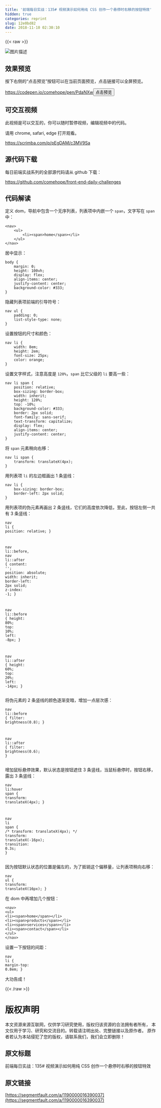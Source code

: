 ```yaml
---
title: '前端每日实战：135# 视频演示如何用纯 CSS 创作一个悬停时右移的按钮特效'
hidden: true
categories: reprint
slug: 12e0bd82
date: 2018-11-10 02:30:10
---
```


{{< raw >}}
<p><span class="img-wrap"><img data-src="/img/bVbgVXz?w=400&amp;h=302" src="https://static.alili.tech/img/bVbgVXz?w=400&amp;h=302" alt="&#x56FE;&#x7247;&#x63CF;&#x8FF0;" title="&#x56FE;&#x7247;&#x63CF;&#x8FF0;" style="cursor:pointer;display:inline"></span></p><h2 id="articleHeader0">&#x6548;&#x679C;&#x9884;&#x89C8;</h2><p>&#x6309;&#x4E0B;&#x53F3;&#x4FA7;&#x7684;&#x201C;&#x70B9;&#x51FB;&#x9884;&#x89C8;&#x201D;&#x6309;&#x94AE;&#x53EF;&#x4EE5;&#x5728;&#x5F53;&#x524D;&#x9875;&#x9762;&#x9884;&#x89C8;&#xFF0C;&#x70B9;&#x51FB;&#x94FE;&#x63A5;&#x53EF;&#x4EE5;&#x5168;&#x5C4F;&#x9884;&#x89C8;&#x3002;</p><p><a href="https://codepen.io/comehope/pen/PdaNXw" rel="nofollow noreferrer" target="_blank">https://codepen.io/comehope/pen/PdaNXw</a><button class="btn btn-xs btn-default ml10 preview" data-url="comehope/pen/PdaNXw" data-typeid="3">&#x70B9;&#x51FB;&#x9884;&#x89C8;</button></p><h2 id="articleHeader1">&#x53EF;&#x4EA4;&#x4E92;&#x89C6;&#x9891;</h2><p>&#x6B64;&#x89C6;&#x9891;&#x662F;&#x53EF;&#x4EE5;&#x4EA4;&#x4E92;&#x7684;&#xFF0C;&#x4F60;&#x53EF;&#x4EE5;&#x968F;&#x65F6;&#x6682;&#x505C;&#x89C6;&#x9891;&#xFF0C;&#x7F16;&#x8F91;&#x89C6;&#x9891;&#x4E2D;&#x7684;&#x4EE3;&#x7801;&#x3002;</p><p>&#x8BF7;&#x7528; chrome, safari, edge &#x6253;&#x5F00;&#x89C2;&#x770B;&#x3002;</p><p><a href="https://scrimba.com/p/pEgDAM/c3MV9Sa" rel="nofollow noreferrer" target="_blank">https://scrimba.com/p/pEgDAM/c3MV9Sa</a></p><h2 id="articleHeader2">&#x6E90;&#x4EE3;&#x7801;&#x4E0B;&#x8F7D;</h2><p>&#x6BCF;&#x65E5;&#x524D;&#x7AEF;&#x5B9E;&#x6218;&#x7CFB;&#x5217;&#x7684;&#x5168;&#x90E8;&#x6E90;&#x4EE3;&#x7801;&#x8BF7;&#x4ECE; github &#x4E0B;&#x8F7D;&#xFF1A;</p><p><a href="https://github.com/comehope/front-end-daily-challenges" rel="nofollow noreferrer" target="_blank">https://github.com/comehope/front-end-daily-challenges</a></p><h2 id="articleHeader3">&#x4EE3;&#x7801;&#x89E3;&#x8BFB;</h2><p>&#x5B9A;&#x4E49; dom&#xFF0C;&#x5BFC;&#x822A;&#x4E2D;&#x5305;&#x542B;&#x4E00;&#x4E2A;&#x65E0;&#x5E8F;&#x5217;&#x8868;&#xFF0C;&#x5217;&#x8868;&#x9879;&#x4E2D;&#x5185;&#x5D4C;&#x4E00;&#x4E2A; <code>span</code>&#xFF0C;&#x6587;&#x5B57;&#x5199;&#x5728; <code>span</code> &#x4E2D;&#xFF1A;</p><div class="widget-codetool" style="display:none"><div class="widget-codetool--inner"><span class="selectCode code-tool" data-toggle="tooltip" data-placement="top" title="" data-original-title="&#x5168;&#x9009;"></span> <span type="button" class="copyCode code-tool" data-toggle="tooltip" data-placement="top" data-clipboard-text="&lt;nav&gt;
    &lt;ul&gt;
        &lt;li&gt;&lt;span&gt;home&lt;/span&gt;&lt;/li&gt;
    &lt;/ul&gt;
&lt;/nav&gt;" title="" data-original-title="&#x590D;&#x5236;"></span> <span type="button" class="saveToNote code-tool" data-toggle="tooltip" data-placement="top" title="" data-original-title="&#x653E;&#x8FDB;&#x7B14;&#x8BB0;"></span></div></div><pre class="xml hljs"><code class="html"><span class="hljs-tag">&lt;<span class="hljs-name">nav</span>&gt;</span>
    <span class="hljs-tag">&lt;<span class="hljs-name">ul</span>&gt;</span>
        <span class="hljs-tag">&lt;<span class="hljs-name">li</span>&gt;</span><span class="hljs-tag">&lt;<span class="hljs-name">span</span>&gt;</span>home<span class="hljs-tag">&lt;/<span class="hljs-name">span</span>&gt;</span><span class="hljs-tag">&lt;/<span class="hljs-name">li</span>&gt;</span>
    <span class="hljs-tag">&lt;/<span class="hljs-name">ul</span>&gt;</span>
<span class="hljs-tag">&lt;/<span class="hljs-name">nav</span>&gt;</span></code></pre><p>&#x5C45;&#x4E2D;&#x663E;&#x793A;&#xFF1A;</p><div class="widget-codetool" style="display:none"><div class="widget-codetool--inner"><span class="selectCode code-tool" data-toggle="tooltip" data-placement="top" title="" data-original-title="&#x5168;&#x9009;"></span> <span type="button" class="copyCode code-tool" data-toggle="tooltip" data-placement="top" data-clipboard-text="body {
    margin: 0;
    height: 100vh;
    display: flex;
    align-items: center;
    justify-content: center;
    background-color: #333;
}" title="" data-original-title="&#x590D;&#x5236;"></span> <span type="button" class="saveToNote code-tool" data-toggle="tooltip" data-placement="top" title="" data-original-title="&#x653E;&#x8FDB;&#x7B14;&#x8BB0;"></span></div></div><pre class="css hljs"><code class="css"><span class="hljs-selector-tag">body</span> {
    <span class="hljs-attribute">margin</span>: <span class="hljs-number">0</span>;
    <span class="hljs-attribute">height</span>: <span class="hljs-number">100vh</span>;
    <span class="hljs-attribute">display</span>: flex;
    <span class="hljs-attribute">align-items</span>: center;
    <span class="hljs-attribute">justify-content</span>: center;
    <span class="hljs-attribute">background-color</span>: <span class="hljs-number">#333</span>;
}</code></pre><p>&#x9690;&#x85CF;&#x5217;&#x8868;&#x9879;&#x524D;&#x7AEF;&#x7684;&#x5F15;&#x5BFC;&#x7B26;&#x53F7;&#xFF1A;</p><div class="widget-codetool" style="display:none"><div class="widget-codetool--inner"><span class="selectCode code-tool" data-toggle="tooltip" data-placement="top" title="" data-original-title="&#x5168;&#x9009;"></span> <span type="button" class="copyCode code-tool" data-toggle="tooltip" data-placement="top" data-clipboard-text="nav ul {
    padding: 0;
    list-style-type: none;
}" title="" data-original-title="&#x590D;&#x5236;"></span> <span type="button" class="saveToNote code-tool" data-toggle="tooltip" data-placement="top" title="" data-original-title="&#x653E;&#x8FDB;&#x7B14;&#x8BB0;"></span></div></div><pre class="css hljs"><code class="css"><span class="hljs-selector-tag">nav</span> <span class="hljs-selector-tag">ul</span> {
    <span class="hljs-attribute">padding</span>: <span class="hljs-number">0</span>;
    <span class="hljs-attribute">list-style-type</span>: none;
}</code></pre><p>&#x8BBE;&#x7F6E;&#x6309;&#x94AE;&#x7684;&#x5C3A;&#x5BF8;&#x548C;&#x989C;&#x8272;&#xFF1A;</p><div class="widget-codetool" style="display:none"><div class="widget-codetool--inner"><span class="selectCode code-tool" data-toggle="tooltip" data-placement="top" title="" data-original-title="&#x5168;&#x9009;"></span> <span type="button" class="copyCode code-tool" data-toggle="tooltip" data-placement="top" data-clipboard-text="nav li {
    width: 8em;
    height: 2em;
    font-size: 25px;
    color: orange;
}" title="" data-original-title="&#x590D;&#x5236;"></span> <span type="button" class="saveToNote code-tool" data-toggle="tooltip" data-placement="top" title="" data-original-title="&#x653E;&#x8FDB;&#x7B14;&#x8BB0;"></span></div></div><pre class="css hljs"><code class="css"><span class="hljs-selector-tag">nav</span> <span class="hljs-selector-tag">li</span> {
    <span class="hljs-attribute">width</span>: <span class="hljs-number">8em</span>;
    <span class="hljs-attribute">height</span>: <span class="hljs-number">2em</span>;
    <span class="hljs-attribute">font-size</span>: <span class="hljs-number">25px</span>;
    <span class="hljs-attribute">color</span>: orange;
}</code></pre><p>&#x8BBE;&#x7F6E;&#x6587;&#x5B57;&#x6837;&#x5F0F;&#xFF0C;&#x6CE8;&#x610F;&#x9AD8;&#x5EA6;&#x662F; <code>120%</code>&#xFF0C;<code>span</code> &#x6BD4;&#x5B83;&#x7236;&#x7EA7;&#x7684; <code>li</code> &#x8981;&#x9AD8;&#x4E00;&#x4E9B;&#xFF1A;</p><div class="widget-codetool" style="display:none"><div class="widget-codetool--inner"><span class="selectCode code-tool" data-toggle="tooltip" data-placement="top" title="" data-original-title="&#x5168;&#x9009;"></span> <span type="button" class="copyCode code-tool" data-toggle="tooltip" data-placement="top" data-clipboard-text="nav li span {
    position: relative;
    box-sizing: border-box;
    width: inherit;
    height: 120%;
    top: -10%;
    background-color: #333;
    border: 2px solid;
    font-family: sans-serif;
    text-transform: capitalize;
    display: flex;
    align-items: center;
    justify-content: center;
}" title="" data-original-title="&#x590D;&#x5236;"></span> <span type="button" class="saveToNote code-tool" data-toggle="tooltip" data-placement="top" title="" data-original-title="&#x653E;&#x8FDB;&#x7B14;&#x8BB0;"></span></div></div><pre class="css hljs"><code class="css"><span class="hljs-selector-tag">nav</span> <span class="hljs-selector-tag">li</span> <span class="hljs-selector-tag">span</span> {
    <span class="hljs-attribute">position</span>: relative;
    <span class="hljs-attribute">box-sizing</span>: border-box;
    <span class="hljs-attribute">width</span>: inherit;
    <span class="hljs-attribute">height</span>: <span class="hljs-number">120%</span>;
    <span class="hljs-attribute">top</span>: -<span class="hljs-number">10%</span>;
    <span class="hljs-attribute">background-color</span>: <span class="hljs-number">#333</span>;
    <span class="hljs-attribute">border</span>: <span class="hljs-number">2px</span> solid;
    <span class="hljs-attribute">font-family</span>: sans-serif;
    <span class="hljs-attribute">text-transform</span>: capitalize;
    <span class="hljs-attribute">display</span>: flex;
    <span class="hljs-attribute">align-items</span>: center;
    <span class="hljs-attribute">justify-content</span>: center;
}</code></pre><p>&#x5C06; <code>span</code> &#x5143;&#x7D20;&#x7A0D;&#x5411;&#x53F3;&#x79FB;&#xFF1A;</p><div class="widget-codetool" style="display:none"><div class="widget-codetool--inner"><span class="selectCode code-tool" data-toggle="tooltip" data-placement="top" title="" data-original-title="&#x5168;&#x9009;"></span> <span type="button" class="copyCode code-tool" data-toggle="tooltip" data-placement="top" data-clipboard-text="nav li span {
    transform: translateX(4px);
}" title="" data-original-title="&#x590D;&#x5236;"></span> <span type="button" class="saveToNote code-tool" data-toggle="tooltip" data-placement="top" title="" data-original-title="&#x653E;&#x8FDB;&#x7B14;&#x8BB0;"></span></div></div><pre class="css hljs"><code class="css"><span class="hljs-selector-tag">nav</span> <span class="hljs-selector-tag">li</span> <span class="hljs-selector-tag">span</span> {
    <span class="hljs-attribute">transform</span>: <span class="hljs-built_in">translateX</span>(4px);
}</code></pre><p>&#x7528;&#x5217;&#x8868;&#x9879; <code>li</code> &#x7684;&#x5DE6;&#x8FB9;&#x6846;&#x753B;&#x51FA; 1 &#x6761;&#x7AD6;&#x7EBF;&#xFF1A;</p><div class="widget-codetool" style="display:none"><div class="widget-codetool--inner"><span class="selectCode code-tool" data-toggle="tooltip" data-placement="top" title="" data-original-title="&#x5168;&#x9009;"></span> <span type="button" class="copyCode code-tool" data-toggle="tooltip" data-placement="top" data-clipboard-text="nav li {
    box-sizing: border-box;
    border-left: 2px solid;
}" title="" data-original-title="&#x590D;&#x5236;"></span> <span type="button" class="saveToNote code-tool" data-toggle="tooltip" data-placement="top" title="" data-original-title="&#x653E;&#x8FDB;&#x7B14;&#x8BB0;"></span></div></div><pre class="css hljs"><code class="css"><span class="hljs-selector-tag">nav</span> <span class="hljs-selector-tag">li</span> {
    <span class="hljs-attribute">box-sizing</span>: border-box;
    <span class="hljs-attribute">border-left</span>: <span class="hljs-number">2px</span> solid;
}</code></pre><p>&#x7528;&#x5217;&#x8868;&#x9879;&#x7684;&#x4F2A;&#x5143;&#x7D20;&#x518D;&#x753B;&#x51FA; 2 &#x6761;&#x7AD6;&#x7EBF;&#xFF0C;&#x5B83;&#x4EEC;&#x7684;&#x9AD8;&#x5EA6;&#x4F9D;&#x6B21;&#x964D;&#x4F4E;&#xFF0C;&#x81F3;&#x6B64;&#xFF0C;&#x6309;&#x94AE;&#x5DE6;&#x4FA7;&#x4E00;&#x5171;&#x6709; 3 &#x6761;&#x7AD6;&#x7EBF;&#xFF1A;</p><div class="widget-codetool" style="display:none"><div class="widget-codetool--inner"><span class="selectCode code-tool" data-toggle="tooltip" data-placement="top" title="" data-original-title="&#x5168;&#x9009;"></span> <span type="button" class="copyCode code-tool" data-toggle="tooltip" data-placement="top" data-clipboard-text="nav li {
    position: relative;
}

nav li::before,
nav li::after
 {
    content: &apos;&apos;;
    position: absolute;
    width: inherit;
    border-left: 2px solid;
    z-index: -1;
}

nav li::before {
    height: 80%;
    top: 10%;
    left: -8px;
}

nav li::after {
    height: 60%;
    top: 20%;
    left: -14px;
}" title="" data-original-title="&#x590D;&#x5236;"></span> <span type="button" class="saveToNote code-tool" data-toggle="tooltip" data-placement="top" title="" data-original-title="&#x653E;&#x8FDB;&#x7B14;&#x8BB0;"></span></div></div><pre class="css hljs"><code class="css"><span class="hljs-selector-tag">nav</span> <span class="hljs-selector-tag">li</span> {
    <span class="hljs-attribute">position</span>: relative;
}

<span class="hljs-selector-tag">nav</span> <span class="hljs-selector-tag">li</span><span class="hljs-selector-pseudo">::before</span>,
<span class="hljs-selector-tag">nav</span> <span class="hljs-selector-tag">li</span><span class="hljs-selector-pseudo">::after</span>
 {
    <span class="hljs-attribute">content</span>: <span class="hljs-string">&apos;&apos;</span>;
    <span class="hljs-attribute">position</span>: absolute;
    <span class="hljs-attribute">width</span>: inherit;
    <span class="hljs-attribute">border-left</span>: <span class="hljs-number">2px</span> solid;
    <span class="hljs-attribute">z-index</span>: -<span class="hljs-number">1</span>;
}

<span class="hljs-selector-tag">nav</span> <span class="hljs-selector-tag">li</span><span class="hljs-selector-pseudo">::before</span> {
    <span class="hljs-attribute">height</span>: <span class="hljs-number">80%</span>;
    <span class="hljs-attribute">top</span>: <span class="hljs-number">10%</span>;
    <span class="hljs-attribute">left</span>: -<span class="hljs-number">8px</span>;
}

<span class="hljs-selector-tag">nav</span> <span class="hljs-selector-tag">li</span><span class="hljs-selector-pseudo">::after</span> {
    <span class="hljs-attribute">height</span>: <span class="hljs-number">60%</span>;
    <span class="hljs-attribute">top</span>: <span class="hljs-number">20%</span>;
    <span class="hljs-attribute">left</span>: -<span class="hljs-number">14px</span>;
}</code></pre><p>&#x5C06;&#x4F2A;&#x5143;&#x7D20;&#x7684; 2 &#x6761;&#x7AD6;&#x7EBF;&#x7684;&#x989C;&#x8272;&#x9010;&#x6E10;&#x53D8;&#x6697;&#xFF0C;&#x589E;&#x52A0;&#x4E00;&#x70B9;&#x5C42;&#x6B21;&#x611F;&#xFF1A;</p><div class="widget-codetool" style="display:none"><div class="widget-codetool--inner"><span class="selectCode code-tool" data-toggle="tooltip" data-placement="top" title="" data-original-title="&#x5168;&#x9009;"></span> <span type="button" class="copyCode code-tool" data-toggle="tooltip" data-placement="top" data-clipboard-text="nav li::before {
    filter: brightness(0.8);
}

nav li::after {
    filter: brightness(0.6);
}" title="" data-original-title="&#x590D;&#x5236;"></span> <span type="button" class="saveToNote code-tool" data-toggle="tooltip" data-placement="top" title="" data-original-title="&#x653E;&#x8FDB;&#x7B14;&#x8BB0;"></span></div></div><pre class="css hljs"><code class="css"><span class="hljs-selector-tag">nav</span> <span class="hljs-selector-tag">li</span><span class="hljs-selector-pseudo">::before</span> {
    <span class="hljs-attribute">filter</span>: <span class="hljs-built_in">brightness</span>(0.8);
}

<span class="hljs-selector-tag">nav</span> <span class="hljs-selector-tag">li</span><span class="hljs-selector-pseudo">::after</span> {
    <span class="hljs-attribute">filter</span>: <span class="hljs-built_in">brightness</span>(0.6);
}</code></pre><p>&#x589E;&#x52A0;&#x9F20;&#x6807;&#x60AC;&#x505C;&#x6548;&#x679C;&#xFF0C;&#x9ED8;&#x8BA4;&#x72B6;&#x6001;&#x662F;&#x6309;&#x94AE;&#x906E;&#x4F4F; 3 &#x6761;&#x7AD6;&#x7EBF;&#xFF0C;&#x5F53;&#x9F20;&#x6807;&#x60AC;&#x505C;&#x65F6;&#xFF0C;&#x6309;&#x94AE;&#x53F3;&#x79FB;&#xFF0C;&#x9732;&#x51FA; 3 &#x6761;&#x7AD6;&#x7EBF;&#xFF1A;</p><div class="widget-codetool" style="display:none"><div class="widget-codetool--inner"><span class="selectCode code-tool" data-toggle="tooltip" data-placement="top" title="" data-original-title="&#x5168;&#x9009;"></span> <span type="button" class="copyCode code-tool" data-toggle="tooltip" data-placement="top" data-clipboard-text="nav li:hover span {
    transform: translateX(4px);
}

nav li span {
    /* transform: translateX(4px); */
    transform: translateX(-16px);
    transition: 0.3s;
}" title="" data-original-title="&#x590D;&#x5236;"></span> <span type="button" class="saveToNote code-tool" data-toggle="tooltip" data-placement="top" title="" data-original-title="&#x653E;&#x8FDB;&#x7B14;&#x8BB0;"></span></div></div><pre class="css hljs"><code class="css"><span class="hljs-selector-tag">nav</span> <span class="hljs-selector-tag">li</span><span class="hljs-selector-pseudo">:hover</span> <span class="hljs-selector-tag">span</span> {
    <span class="hljs-attribute">transform</span>: <span class="hljs-built_in">translateX</span>(4px);
}

<span class="hljs-selector-tag">nav</span> <span class="hljs-selector-tag">li</span> <span class="hljs-selector-tag">span</span> {
    <span class="hljs-comment">/* transform: translateX(4px); */</span>
    <span class="hljs-attribute">transform</span>: <span class="hljs-built_in">translateX</span>(-16px);
    <span class="hljs-attribute">transition</span>: <span class="hljs-number">0.3s</span>;
}</code></pre><p>&#x56E0;&#x4E3A;&#x6309;&#x94AE;&#x9ED8;&#x8BA4;&#x72B6;&#x6001;&#x7684;&#x4F4D;&#x7F6E;&#x662F;&#x504F;&#x5DE6;&#x7684;&#xFF0C;&#x4E3A;&#x4E86;&#x62B5;&#x9500;&#x8FD9;&#x4E2A;&#x504F;&#x79FB;&#x91CF;&#xFF0C;&#x8BA9;&#x5217;&#x8868;&#x9879;&#x7A0D;&#x5411;&#x53F3;&#x79FB;&#xFF1A;</p><div class="widget-codetool" style="display:none"><div class="widget-codetool--inner"><span class="selectCode code-tool" data-toggle="tooltip" data-placement="top" title="" data-original-title="&#x5168;&#x9009;"></span> <span type="button" class="copyCode code-tool" data-toggle="tooltip" data-placement="top" data-clipboard-text="nav ul {
    transform: translateX(16px);
}" title="" data-original-title="&#x590D;&#x5236;"></span> <span type="button" class="saveToNote code-tool" data-toggle="tooltip" data-placement="top" title="" data-original-title="&#x653E;&#x8FDB;&#x7B14;&#x8BB0;"></span></div></div><pre class="css hljs"><code class="css"><span class="hljs-selector-tag">nav</span> <span class="hljs-selector-tag">ul</span> {
    <span class="hljs-attribute">transform</span>: <span class="hljs-built_in">translateX</span>(16px);
}</code></pre><p>&#x5728; dom &#x4E2D;&#x518D;&#x589E;&#x52A0;&#x51E0;&#x4E2A;&#x6309;&#x94AE;&#xFF1A;</p><div class="widget-codetool" style="display:none"><div class="widget-codetool--inner"><span class="selectCode code-tool" data-toggle="tooltip" data-placement="top" title="" data-original-title="&#x5168;&#x9009;"></span> <span type="button" class="copyCode code-tool" data-toggle="tooltip" data-placement="top" data-clipboard-text="&lt;nav&gt;
    &lt;ul&gt;
        &lt;li&gt;&lt;span&gt;home&lt;/span&gt;&lt;/li&gt;
        &lt;li&gt;&lt;span&gt;products&lt;/span&gt;&lt;/li&gt;
        &lt;li&gt;&lt;span&gt;services&lt;/span&gt;&lt;/li&gt;
        &lt;li&gt;&lt;span&gt;contact&lt;/span&gt;&lt;/li&gt;
    &lt;/ul&gt;
&lt;/nav&gt;" title="" data-original-title="&#x590D;&#x5236;"></span> <span type="button" class="saveToNote code-tool" data-toggle="tooltip" data-placement="top" title="" data-original-title="&#x653E;&#x8FDB;&#x7B14;&#x8BB0;"></span></div></div><pre class="xml hljs"><code class="html"><span class="hljs-tag">&lt;<span class="hljs-name">nav</span>&gt;</span>
    <span class="hljs-tag">&lt;<span class="hljs-name">ul</span>&gt;</span>
        <span class="hljs-tag">&lt;<span class="hljs-name">li</span>&gt;</span><span class="hljs-tag">&lt;<span class="hljs-name">span</span>&gt;</span>home<span class="hljs-tag">&lt;/<span class="hljs-name">span</span>&gt;</span><span class="hljs-tag">&lt;/<span class="hljs-name">li</span>&gt;</span>
        <span class="hljs-tag">&lt;<span class="hljs-name">li</span>&gt;</span><span class="hljs-tag">&lt;<span class="hljs-name">span</span>&gt;</span>products<span class="hljs-tag">&lt;/<span class="hljs-name">span</span>&gt;</span><span class="hljs-tag">&lt;/<span class="hljs-name">li</span>&gt;</span>
        <span class="hljs-tag">&lt;<span class="hljs-name">li</span>&gt;</span><span class="hljs-tag">&lt;<span class="hljs-name">span</span>&gt;</span>services<span class="hljs-tag">&lt;/<span class="hljs-name">span</span>&gt;</span><span class="hljs-tag">&lt;/<span class="hljs-name">li</span>&gt;</span>
        <span class="hljs-tag">&lt;<span class="hljs-name">li</span>&gt;</span><span class="hljs-tag">&lt;<span class="hljs-name">span</span>&gt;</span>contact<span class="hljs-tag">&lt;/<span class="hljs-name">span</span>&gt;</span><span class="hljs-tag">&lt;/<span class="hljs-name">li</span>&gt;</span>
    <span class="hljs-tag">&lt;/<span class="hljs-name">ul</span>&gt;</span>
<span class="hljs-tag">&lt;/<span class="hljs-name">nav</span>&gt;</span></code></pre><p>&#x8BBE;&#x7F6E;&#x4E00;&#x4E0B;&#x6309;&#x94AE;&#x7684;&#x95F4;&#x8DDD;&#xFF1A;</p><div class="widget-codetool" style="display:none"><div class="widget-codetool--inner"><span class="selectCode code-tool" data-toggle="tooltip" data-placement="top" title="" data-original-title="&#x5168;&#x9009;"></span> <span type="button" class="copyCode code-tool" data-toggle="tooltip" data-placement="top" data-clipboard-text="nav li {
    margin-top: 0.8em;
}" title="" data-original-title="&#x590D;&#x5236;"></span> <span type="button" class="saveToNote code-tool" data-toggle="tooltip" data-placement="top" title="" data-original-title="&#x653E;&#x8FDB;&#x7B14;&#x8BB0;"></span></div></div><pre class="css hljs"><code class="css"><span class="hljs-selector-tag">nav</span> <span class="hljs-selector-tag">li</span> {
    <span class="hljs-attribute">margin-top</span>: <span class="hljs-number">0.8em</span>;
}</code></pre><p>&#x5927;&#x529F;&#x544A;&#x6210;&#xFF01;</p>
{{< /raw >}}

# 版权声明
本文资源来源互联网，仅供学习研究使用，版权归该资源的合法拥有者所有，
本文仅用于学习、研究和交流目的。转载请注明出处、完整链接以及原作者。
原作者若认为本站侵犯了您的版权，请联系我们，我们会立即删除！

## 原文标题
前端每日实战：135# 视频演示如何用纯 CSS 创作一个悬停时右移的按钮特效

## 原文链接
[https://segmentfault.com/a/1190000016390037](https://segmentfault.com/a/1190000016390037)

